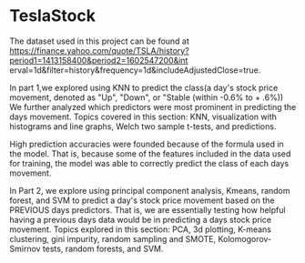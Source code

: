 # TeslaStock

The dataset used in this project can be found at https://finance.yahoo.com/quote/TSLA/history?period1=1413158400&period2=1602547200&int
erval=1d&filter=history&frequency=1d&includeAdjustedClose=true.

In part 1,we explored using KNN to predict the class(a day's stock price movement, denoted as "Up", "Down", or "Stable (within -0.6% to + .6%))
We further analyzed which predictors were most prominent in predicting the days movement. 
Topics covered in this section: KNN, visualization with histograms and line graphs, Welch two sample t-tests, and predictions.

High prediction accuracies were founded because of the formula used in the model. That is, because some of the features included in the data used for training, the model was 
able to correctly predict the class of each days movement.

In Part 2, we explore using principal component analysis, Kmeans, random forest, and SVM to predict a day's stock price movement based on the PREVIOUS days predictors.
That is, we are essentially testing how helpful having a previous days data would be in predicting a days stock price movement. 
Topics explored in this section: PCA, 3d plotting, K-means clustering, gini impurity, random sampling and SMOTE, Kolomogorov-Smirnov tests, random forests, and SVM.
